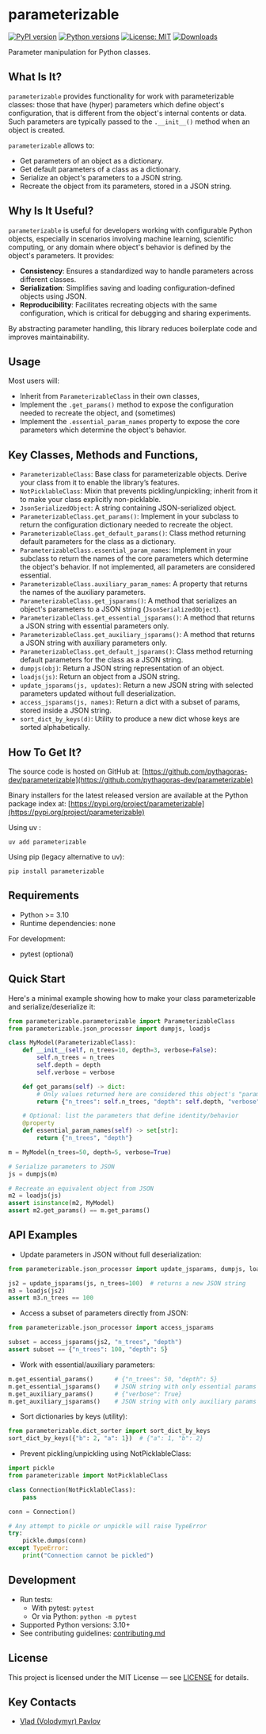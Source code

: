 # parameterizable
[![PyPI version](https://img.shields.io/pypi/v/parameterizable.svg)](https://pypi.org/project/parameterizable/)
[![Python versions](https://img.shields.io/pypi/pyversions/parameterizable.svg)](https://pypi.org/project/parameterizable/)
[![License: MIT](https://img.shields.io/badge/License-MIT-yellow.svg)](LICENSE)
[![Downloads](https://static.pepy.tech/badge/parameterizable)](https://pepy.tech/project/parameterizable)

Parameter manipulation for Python classes.

## What Is It?

`parameterizable` provides functionality for work with parameterizable 
classes: those that have (hyper) parameters which define object's configuration,
that is different from the object's internal contents or data. Such parameters 
are typically passed to the `.__init__()` method when an object is created.

`parameterizable` allows to:
* Get parameters of an object as a dictionary.
* Get default parameters of a class as a dictionary.
* Serialize an object's parameters to a JSON string. 
* Recreate the object from its parameters, stored in a JSON string.

## Why Is It Useful?

`parameterizable` is useful for developers working with 
configurable Python objects, especially in scenarios involving 
machine learning, scientific computing, or any domain where 
object's behavior is defined by the object's parameters. It provides:

* **Consistency**: Ensures a standardized way to handle parameters 
across different classes.
* **Serialization**: Simplifies saving and loading configuration-defined objects
using JSON.
* **Reproducibility**: Facilitates recreating objects with the same configuration, 
which is critical for debugging and sharing experiments.

By abstracting parameter handling, this library reduces boilerplate code 
and improves maintainability.

## Usage

Most users will:
- Inherit from `ParameterizableClass` in their own classes, 
- Implement the `.get_params()` method to expose the configuration needed to recreate the object, and (sometimes)
- Implement the `.essential_param_names` property to expose the core parameters which determine the object's behavior.


## Key Classes, Methods and Functions,

- `ParameterizableClass`: Base class for parameterizable objects. Derive your class from it to enable the library’s features.
- `NotPicklableClass`: Mixin that prevents pickling/unpickling; inherit from it to make your class explicitly non-picklable.
- `JsonSerializedObject`: A string containing JSON-serialized object.
- `ParameterizableClass.get_params()`: Implement in your subclass to return the configuration dictionary 
needed to recreate the object.
- `ParameterizableClass.get_default_params()`: Class method returning default parameters for the class as a dictionary.
- `ParameterizableClass.essential_param_names`: Implement in your subclass to return the names of the core parameters
which determine the object's behavior. If not implemented, all parameters are considered essential.
- `ParameterizableClass.auxiliary_param_names`: A property that returns the names of the auxiliary parameters.
- `ParameterizableClass.get_jsparams()`: A method that serializes an object's parameters 
to a JSON string (`JsonSerializedObject`).
- `ParameterizableClass.get_essential_jsparams()`: A method that returns a JSON string with essential parameters only.
- `ParameterizableClass.get_auxiliary_jsparams()`: A method that returns a JSON string with auxiliary parameters only.
- `ParameterizableClass.get_default_jsparams()`: Class method returning default parameters for the class as a JSON string.
- `dumpjs(obj)`: Return a JSON string representation of an object.
- `loadjs(js)`: Return an object from a JSON string.
- `update_jsparams(js, updates)`: Return a new JSON string with selected parameters updated without full deserialization.
- `access_jsparams(js, names)`: Return a dict with a subset of params, stored inside a JSON string.
- `sort_dict_by_keys(d)`: Utility to produce a new dict whose keys are sorted alphabetically.

## How To Get It?

The source code is hosted on GitHub at:
[https://github.com/pythagoras-dev/parameterizable](https://github.com/pythagoras-dev/parameterizable) 

Binary installers for the latest released version are available at the Python package index at:
[https://pypi.org/project/parameterizable](https://pypi.org/project/parameterizable)

Using uv :
```
uv add parameterizable
```

Using pip (legacy alternative to uv):
```
pip install parameterizable
```

## Requirements

- Python >= 3.10
- Runtime dependencies: none

For development:
- pytest (optional)

## Quick Start

Here's a minimal example showing how to make your class parameterizable and serialize/deserialize it:

```python
from parameterizable.parameterizable import ParameterizableClass
from parameterizable.json_processor import dumpjs, loadjs

class MyModel(ParameterizableClass):
    def __init__(self, n_trees=10, depth=3, verbose=False):
        self.n_trees = n_trees
        self.depth = depth
        self.verbose = verbose

    def get_params(self) -> dict:
        # Only values returned here are considered this object's "parameters"
        return {"n_trees": self.n_trees, "depth": self.depth, "verbose": self.verbose}

    # Optional: list the parameters that define identity/behavior
    @property
    def essential_param_names(self) -> set[str]:
        return {"n_trees", "depth"}

m = MyModel(n_trees=50, depth=5, verbose=True)

# Serialize parameters to JSON
js = dumpjs(m)

# Recreate an equivalent object from JSON
m2 = loadjs(js)
assert isinstance(m2, MyModel)
assert m2.get_params() == m.get_params()
```

## API Examples

- Update parameters in JSON without full deserialization:

```python
from parameterizable.json_processor import update_jsparams, dumpjs, loadjs

js2 = update_jsparams(js, n_trees=100)  # returns a new JSON string
m3 = loadjs(js2)
assert m3.n_trees == 100
```

- Access a subset of parameters directly from JSON:

```python
from parameterizable.json_processor import access_jsparams

subset = access_jsparams(js2, "n_trees", "depth")
assert subset == {"n_trees": 100, "depth": 5}
```

- Work with essential/auxiliary parameters:

```python
m.get_essential_params()      # {"n_trees": 50, "depth": 5}
m.get_essential_jsparams()    # JSON string with only essential params
m.get_auxiliary_params()      # {"verbose": True}
m.get_auxiliary_jsparams()    # JSON string with only auxiliary params
```

- Sort dictionaries by keys (utility):

```python
from parameterizable.dict_sorter import sort_dict_by_keys
sort_dict_by_keys({"b": 2, "a": 1})  # {"a": 1, "b": 2}
```

- Prevent pickling/unpickling using NotPicklableClass:

```python
import pickle
from parameterizable import NotPicklableClass

class Connection(NotPicklableClass):
    pass

conn = Connection()

# Any attempt to pickle or unpickle will raise TypeError
try:
    pickle.dumps(conn)
except TypeError:
    print("Connection cannot be pickled")
```

## Development

- Run tests:
  - With pytest: `pytest`
  - Or via Python: `python -m pytest`
- Supported Python versions: 3.10+
- See contributing guidelines: [contributing.md](contributing.md)

## License

This project is licensed under the MIT License — see [LICENSE](LICENSE) for details.

## Key Contacts

* [Vlad (Volodymyr) Pavlov](https://www.linkedin.com/in/vlpavlov/)
